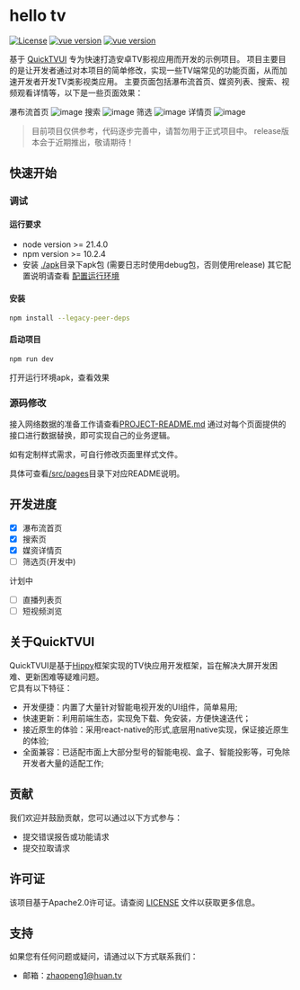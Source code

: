 # hello tv
[![License](https://img.shields.io/badge/license-Apache2.0-blue.svg)](https://opensource.org/licenses/apache-2-0)
[![vue version](https://img.shields.io/badge/vue-3.2-green.svg)](https://github.com/vuejs/core)
[![vue version](https://img.shields.io/badge/@quicktvui/quicktvui3-latest-green.svg)](https://www.npmjs.com/package/@quicktvui/quicktvui3?activeTab=versions)

基于 [QuickTVUI](http://quicktvui.com/) 专为快速打造安卓TV影视应用而开发的示例项目。
项目主要目的是让开发者通过对本项目的简单修改，实现一些TV端常见的功能页面，从而加速开发者开发TV类影视类应用。
主要页面包括瀑布流首页、媒资列表、搜索、视频观看详情等，以下是一些页面效果：

瀑布流首页
![image](https://extcdn.hsrc.tv/extend_screen/images/example_app/bgplay.png)
搜索
![image](https://extcdn.hsrc.tv/extend_screen/images/example_app/search.png)
筛选
![image](https://extcdn.hsrc.tv/extend_screen/images/example_app/filter.png)
详情页
![image](https://extcdn.hsrc.tv/extend_screen/images/example_app/detail.png)

<!-- [![Build Status](https://travis-ci.org/your-username/your-project.svg?branch=master)](https://travis-ci.org/your-username/your-project) -->
<!-- [![npm version](https://badge.fury.io/js/your-package.svg)](https://badge.fury.io/js/your-package) -->

> 目前项目仅供参考，代码逐步完善中，请暂勿用于正式项目中。
> release版本会于近期推出，敬请期待！



## 快速开始
### 调试 
#### 运行要求
- node version >= 21.4.0
- npm version >= 10.2.4
- 安装 [./apk](./apk/)目录下apk包 (需要日志时使用debug包，否则使用release)</b> 其它配置说明请查看 <u>[配置运行环境](http://developer.extscreen.com/guide/) </u>
#### 安装
```bash
npm install --legacy-peer-deps
```
#### 启动项目
```bash
npm run dev
```
打开运行环境apk，查看效果

### 源码修改
接入网络数据的准备工作请查看[PROJECT-README.md](PROJECT-README.md)
通过对每个页面提供的接口进行数据替换，即可实现自己的业务逻辑。

如有定制样式需求，可自行修改页面里样式文件。

具体可查看[/src/pages](./src/pages)目录下对应README说明。


## 开发进度
- [x] 瀑布流首页
- [x] 搜索页
- [x] 媒资详情页
- [ ] 筛选页(开发中)

计划中
- [ ] 直播列表页
- [ ] 短视频浏览

## 关于QuickTVUI
QuickTVUI是基于[Hippy](https://github.com/Tencent/Hippy)框架实现的TV快应用开发框架，旨在解决大屏开发困难、更新困难等疑难问题。  
它具有以下特征：
- 开发便捷：内置了大量针对智能电视开发的UI组件，简单易用;
- 快速更新：利用前端生态，实现免下载、免安装，方便快速迭代；
- 接近原生的体验：采用react-native的形式,底层用native实现，保证接近原生的体验;
- 全面兼容：已适配市面上大部分型号的智能电视、盒子、智能投影等，可免除开发者大量的适配工作;


<!-- ## 文档 -->
<!-- 查看完整的文档和示例，请访问[quicktvUI](http://quicktvui.com/)文档。 -->

## 贡献
我们欢迎并鼓励贡献，您可以通过以下方式参与：
- 提交错误报告或功能请求
- 提交拉取请求
<!-- 请阅读[贡献指南](CONTRIBUTING.md)获取更多信息。 -->
## 许可证
该项目基于Apache2.0许可证。请查阅 [LICENSE](https://opensource.org/licenses/apache-2-0) 文件以获取更多信息。

## 支持

如果您有任何问题或疑问，请通过以下方式联系我们：

- 邮箱：zhaopeng1@huan.tv
